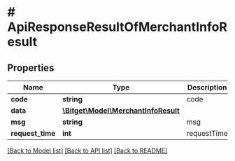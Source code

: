 # # ApiResponseResultOfMerchantInfoResult

## Properties

Name | Type | Description | Notes
------------ | ------------- | ------------- | -------------
**code** | **string** | code | [optional]
**data** | [**\Bitget\Model\MerchantInfoResult**](MerchantInfoResult.md) |  | [optional]
**msg** | **string** | msg | [optional]
**request_time** | **int** | requestTime | [optional]

[[Back to Model list]](../../README.md#models) [[Back to API list]](../../README.md#endpoints) [[Back to README]](../../README.md)
